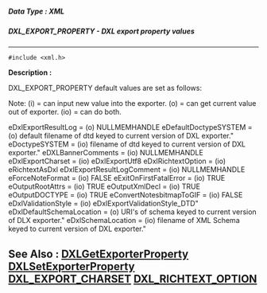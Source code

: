 ##### Data Type : XML
##### DXL_EXPORT_PROPERTY - DXL export property values
---
```
#include <xml.h>
```
**Description :**

DXL_EXPORT_PROPERTY default values are set as follows:
 
Note: (i) = can input new value into the exporter.
  (o) = can get current value out of exporter.
  (io) = can do both. 
 
  eDxlExportResultLog  = (o) NULLMEMHANDLE
	eDefaultDoctypeSYSTEM = (o) default filename of dtd keyed to current 
version of DXL exporter."
 eDoctypeSYSTEM  = (io) filename of dtd keyed to current version of DXL 
exporter."
  eDXLBannerComments  = (io) NULLMEMHANDLE
  eDxlExportCharset  = (io) eDxlExportUtf8
  eDxlRichtextOption  = (io) eRichtextAsDxl
	eDxlExportResultLogComment = (io) NULLMEMHANDLE
  eForceNoteFormat  = (io) FALSE
  eExitOnFirstFatalError  = (io) TRUE
  eOutputRootAttrs  = (io) TRUE
  eOutputXmlDecl  = (io) TRUE
  eOutputDOCTYPE  = (io) TRUE
	eConvertNotesbitmapToGIF = (io)  FALSE
	eDxlValidationStyle  = (io) eDxlExportValidationStyle_DTD"
 eDxlDefaultSchemaLocation = (o) URI's of schema keyed to current version of 
DLX exporter."
 eDxlSchemaLocation  = (io) filename of XML Schema keyed to current version of 
DXL exporter."


 

**See Also :**
[DXLGetExporterProperty](/reference/Func/DXLGetExporterProperty)
[DXLSetExporterProperty](/reference/Func/DXLSetExporterProperty)
[DXL_EXPORT_CHARSET](/reference/Data/DXL_EXPORT_CHARSET)
[DXL_RICHTEXT_OPTION](/reference/Data/DXL_RICHTEXT_OPTION)
---
